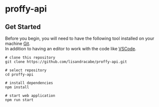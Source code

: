 # proffy-api

## Get Started

Before you begin, you will need to have the following tool installed on your machine [Git](https://git-scm.com). </br>
In addition to having an editor to work with the code like [VSCode](https://code.visualstudio.com/). </br>

```shell
# clone this repository
git clone https://github.com/lisandracabe/proffy-api.git

# select repository
cd proffy-api

# install dependencies
npm install

# start web application
npm run start
```

